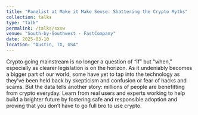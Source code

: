```yaml
---
title: "Panelist at Make it Make Sense: Shattering the Crypto Myths"
collection: talks
type: "Talk"
permalink: /talks/sxsw
venue: "South-by-Southwest - FastCompany"
date: 2025-03-10
location: "Austin, TX, USA"
---
```


Crypto going mainstream is no longer a question of “if” but “when,” especially as clearer legislation is on the horizon. As it undeniably becomes a bigger part of our world, some have yet to tap into the technology as they’ve been held back by skepticism and confusion or fear of hacks and scams. But the data tells another story: millions of people are benefitting from crypto everyday. Learn from real users and experts working to help build a brighter future by fostering safe and responsible adoption and proving that you don’t have to go full bro to use crypto.

